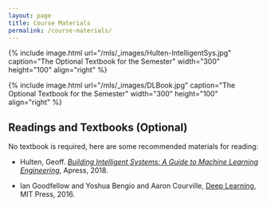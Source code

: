 ```yaml
---
layout: page
title: Course Materials
permalink: /course-materials/
---
```


{% include image.html url="/mls/_images/Hulten-IntelligentSys.jpg" caption="The Optional Textbook for the Semester" width="300" height="100" align="right" %}

{% include image.html url="/mls/_images/DLBook.jpg" caption="The Optional Textbook for the Semester" width="300" height="100" align="right" %}

## Readings and Textbooks (Optional)

No textbook is required, here are some recommended materials for reading:

* Hulten, Geoff. [*Building Intelligent Systems: A Guide to Machine Learning Engineering*](http://intelligentsystem.io/book/), Apress, 2018.

* Ian Goodfellow and Yoshua Bengio and Aaron Courville, [Deep Learning](https://deeplearningbook.org), MIT Press, 2016.

<!-- Jeff Smith (2018). [*Machine Learning Systems: Designs that scale*](https://www.manning.com/books/machine-learning-systems). Manning Publications. -->
<!-- 
## Additional Course Materials

- [Uber Engineering](https://eng.uber.com/)
- [The Netflix Tech Blog](https://medium.com/netflix-techblog)
- [Spotify Labs](https://labs.spotify.com/) -->

<!-- ## Coursework Template

Please use this [template](https://github.com/pooyanjamshidi/mls/blob/master/resources/coursework-template.zip) for submitting your courseworks.
 -->